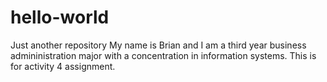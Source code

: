 # hello-world
Just another repository
My name is Brian and I am a third year business admininistration major with a concentration in information systems.
This is for activity 4 assignment.
